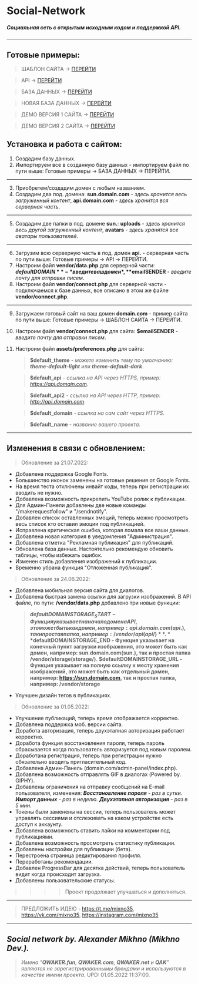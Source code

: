 # Social-Network

##### Социальная сеть с открытым исходным кодом и поддержкой API.

---

## Готовые примеры:

> ШАБЛОН САЙТА -> [ПЕРЕЙТИ](/qwaker.fun/www)

> API -> [ПЕРЕЙТИ](/api.qwaker.fun/www)

> БАЗА ДАННЫХ -> [ПЕРЕЙТИ](/qak.sql)

> НОВАЯ БАЗА ДАННЫХ -> [ПЕРЕЙТИ](/u1534778_qak.sql)

> ДЕМО ВЕРСИЯ 1 САЙТА -> [ПЕРЕЙТИ](https://qwaker.fun)

> ДЕМО ВЕРСИЯ 2 САЙТА -> [ПЕРЕЙТИ](https://qwaker-site.000webhostapp.com)

## Установка и работа с сайтом:
1. Создадим базу данных.
2. Импортируем все в созданную базу данных - импортируем файл по пути выше: Готовые примеры -> БАЗА ДАННЫХ -> ПЕРЕЙТИ.
---
3. Приобретем/создадим домен с любым названием.
4. Создадим два под. домена: **sun.domain.com** - *здесь хранится весь загруженный контент*, **api.domain.com** - *здесь хранится вся серверная часть*.
---
5. Создадим две папки в под. домене **sun.**: **uploads** - *здесь хранится весь другой загруженный контент*, **avatars** - *здесь хранятся все аватары пользователей*.
---
6. Загрузим всю серверную часть в под. домен **api.** - серверная часть по пути выше: Готовые примеры -> API -> ПЕРЕЙТИ.
7. Настроим файл **vendor/data.php** для серверной части: **$defaultDOMAIN** - *введите ваш домен*, **$emailSENDER** - *введите почту для отправки писем*.
8. Настроим файл **vendor/connect.php** для серверной части - подключаемся к базе данных, все описано в этом же файле **vendor/connect.php**.
---
9. Загружаем готовый сайт на ваш домен **domain.com** - пример сайта по пути выше: Готовые примеры -> ШАБЛОН САЙТА -> ПЕРЕЙТИ.
10. Настроим файл **vendor/connect.php** для сайта: **$emailSENDER** - *введите почту для отправки писем*.
11. Настроим файл **assets/preferences.php** для сайта:
 
    > **$default_theme** - *можете изменить тему по умолчанию:  **theme-default-light** или **theme-default-dark***.

    > **$default_api** - *ссылка на API через HTTPS, пример: https://api.domain.com*.

    > **$default_api2** - *ссылка на API через HTTP, пример: http://api.domain.com*.

    > **$default_domain** - *ссылка на сам сайт через HTTPS*.

    > **$default_name** - *название вашего проекта*.




---
## Изменения в связи с обновлением:
> Обновление за 21.07.2022:
- Добавлена поддержка Google Fonts.
- Большинство иконок заменены на готовые решения от Google Fonts.
- На время теста отключены инвайт коды, теперь при регистрации их вводить не нужно.
- Добавлена возможность прикрепить YouTube ролик к публикации.
- Для Админ-Панели добавлены две новые команды "/makerequestfollow" и "/sendnotify".
- Добавлен список оставленных эмоций, теперь можно просмотреть весь список кто оставил эмоции под публикацией.
- Исправлена критическая ошибка, которая ломала все ваши данные.
- Добавлена новая категория в уведомления "Администрация".
- Добавлена отметка "Рекламная публикация" для публикаций.
- Обновлена база данных. Настоятельно рекомендую обновить таблицы, чтобы избежать ошибок.
- Изменен стиль добавления изображений к публикации.
- Временно убрана функция "Отложенная публикация".

> Обновление за 24.06.2022:

- Добавлена мобильная версия сайта для диалогов.
- Добавлена быстрая замена ссылки для загрузки изображений. В API файле, по пути: **/vendor/data.php** добавлено три новые функции:
  > **$defaultDOMAINSTORAGE_START - Функция указывает на начало домена API, это может быть как домен, например: api.domain.com(api.), так и простая папка, например: /vendor/api(api/)**.
 **$defaultDOMAINSTORAGE_END - Функция указывает на конечный пункт загрузки изображения, это может быть как домен, например: sun.domain.com(sun.), так и простая папка /vendor/storage(storage/)**.
 **$defaultDOMAINSTORAGE_URL - Функция указывает на полную ссылку к месту хранения изображений, это может быть как отдельный домен, например: https://sun.domain.com, так и простая папка, например: /vendor/storage**
- Улучшен дизайн тегов в публикациях.

> Обновление за 01.05.2022:

- Улучшение публикаций, теперь время отображается корректно.
- Добавлена поддержка моб. версии сайта.
- Доработа авторизация, теперь двухэтапная авторизация работает корректно.
- Доработа функция восстановления пароля, теперь пароль сбрасывается когда пользователь авторизуется под новым паролем.
- Доработана регистрация, теперь при регистрации нужно обязательно вводить пригласительный код.
- Добавлена Админ-Панель (domain.com/admin-panel/index.php).
- Добавлена возможность отправлять GIF в диалогах (Powered by. GIPHY).
- Добавлены ограничения на отправку сообщений на E-mail пользователя, изменения: ***Восстановление пароля** - раз в сутки. **Импорт данных** - раз в неделю. **Двухэтапная авторизация** - раз в 5 мин*.
- Токены были заменены на сессии, теперь пользователь может управлять сессиями и отслеживать на каком устройстве есть доступ к аккаунту.
- Добавлена возможность ставить лайки на комментарии под публикациями.
- Добавлена возможность просмотреть статистику публикации.
- Добавлены настройки для публикации (бета).
- Перестроена страница редактирования профиля.
- Переработаны рекомендации.
- Добавлен ProgressBar для десятка действий, теперь пользователь видит когда происходит загрузка.
- Добавлены пользовательские статусы.


>>>> Проект продолжает улучшаться и дополняться.

---

> ПРЕДЛОЖИТЬ ИДЕЮ - <https://t.me/mixno35>, <https://vk.com/mixno35>, <https://instagram.com/mixno35>

---

*Social network by. Alexander Mikhno (Mikhno Dev.).*
-
> *Имена "**QWAKER.fun**, **QWAKER.com**, **QWAKER.net** и **QAK**" являются не зарегистрированнымы брендами и используются в качестве имени проекта.* UPD: 01.05.2022 11:37:00.